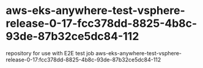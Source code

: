 # aws-eks-anywhere-test-vsphere-release-0-17-fcc378dd-8825-4b8c-93de-87b32ce5dc84-112
repository for use with E2E test job aws-eks-anywhere-test-vsphere-release-0-17:fcc378dd-8825-4b8c-93de-87b32ce5dc84-112
